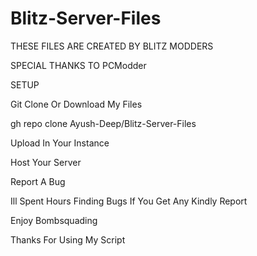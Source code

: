 # Blitz-Server-Files
THESE FILES ARE CREATED BY BLITZ MODDERS


SPECIAL THANKS TO PCModder

SETUP


Git Clone Or Download My Files

gh repo clone Ayush-Deep/Blitz-Server-Files

Upload In Your Instance


Host Your Server


Report A Bug


Ill Spent Hours Finding Bugs If You Get Any Kindly Report


Enjoy Bombsquading


Thanks For Using My Script
